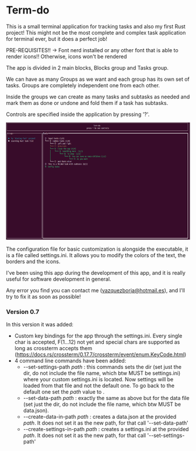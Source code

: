 # Term-do
This is a small terminal application for tracking tasks and also my first Rust project! This might not be the most complete and complex task application for terminal ever, but it does a perfect job!

PRE-REQUISITES!! -> Font nerd installed or any other font that is able to render icons!! Otherwise, icons won't be rendered

The app is divided in 2 main blocks, Blocks group and Tasks group.

We can have as many Groups as we want and each group has its own set of tasks. Groups are
completely independent one from each other.

Inside the groups we can create as many tasks and subtasks as needed and mark them as done or undone and fold 
them if a task has subtasks.

Controls are specified inside the application by pressing '?'.

<div>
<img src="img/screenshot.png" height="320" width="650" />
</div>

The configuration file for basic customization is alongside the executable, it is a file called settings.ini. It allows you to modify the colors of the text, the borders and the icons.

I've been using this app during the development of this app, and it is really useful for software development in general.

Any error you find you can contact me (vazquezborja@hotmail.es), and I'll try to fix it as soon as possible!

### Version 0.7

In this version it was added:
- Custom key bindings for the app through the settings.ini. Every single char is accepted, F(1...12) not yet and special chars are supported as long as crossterm accepts them (https://docs.rs/crossterm/0.17.7/crossterm/event/enum.KeyCode.html)
- 4 command line commands have been added:
  - --set-settings-path _path_ : this commands sets the dir (set just the dir, do not include the file name, which btw MUST be settings.ini) where your custom settings.ini is located. Now settings will be loaded from that file and not the default one. To go back to the default one set the _path_ value to . 
  - --set-data-path _path_ : exactly the same as above but for the data file (set just the dir, do not include the file name, which btw MUST be data.json).
  - --create-data-in-path _path_ : creates a data.json at the provided _path_. It does not set it as the new path, for that call '--set-data-path'
  - --create-settings-in-path _path_ : creates a settings.ini at the provided _path_. It does not set it as the new path, for that call '--set-settings-path'